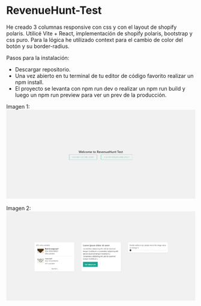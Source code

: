 # RevenueHunt-Test

He creado 3 columnas responsive con css y con el layout de shopify polaris. Utilicé Vite + React, implementación de shopify polaris, bootstrap y css puro. Para la lógica he utilizado context para el cambio de color del botón y su border-radius.

Pasos para la instalación:
- Descargar repositorio.
- Una vez abierto en tu terminal de tu editor de código favorito realizar un npm install.
- El proyecto se levanta con npm run dev o realizar un npm run build y luego un npm run preview para ver un prev de la producción.

Imagen 1:
![screenShot01](public/img/revenue-test-home.png)

Imagen 2:
![screenShot01](public/img/revenue-test.png)
